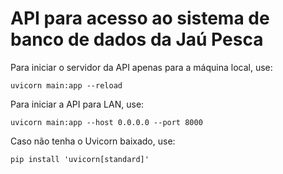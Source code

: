 # API para acesso ao sistema de banco de dados da Jaú Pesca #

Para iniciar o servidor da API apenas para a máquina local, use:
```
uvicorn main:app --reload
```

Para iniciar a API para LAN, use:
```
uvicorn main:app --host 0.0.0.0 --port 8000
```

Caso não tenha o Uvicorn baixado, use:
```
pip install 'uvicorn[standard]'
```

